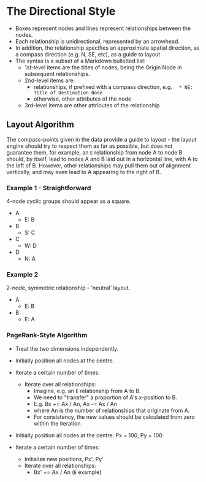 
# The Directional Style

* Boxes represent nodes and lines represent relationships between the nodes.
* Each relationship is unidirectional, represented by an arrowhead.
* In addition, the relationship specifies an approximate spatial direction,
  as a compass direction (e.g. N, SE, etc), as a guide to layout.
* The syntax is a subset of a Markdown bulletted list:
  * 1st-level items are the titles of nodes, being the Origin Node in subsequent relationships.
  * 2nd-level items are:
    * relationships, if prefixed with a compass direction, e.g. `  * NE: Title of Destination Node`
    * otherwise, other attributes of the node
  * 3rd-level items are other attributes of the relationship


## Layout Algorithm

The compass-points given in the data provide a guide to layout - the layout engine
should try to respect them as far as possible, but does not guarantee them, for
example, an `E` relationship from node A to node B should, by itself, lead to nodes
A and B laid out in a horizontal line, with A to the left of B. However, other relationships
may pull them out of alignment vertically, and may even lead to A appearing to the right
of B.

### Example 1 - Straightforward
4-node cyclic groups should appear as a square.

* A
  * E: B
* B
  * S: C
* C
  * W: D
* D
  * N: A

### Example 2
2-node, symmetric relationship - 'neutral' layout.

* A
  * E: B
* B
  * E: A


### PageRank-Style Algorithm
* Treat the two dimensions independently.
* Initially position all nodes at the centre.
* Iterate a certain number of times:
  * Iterate over all relationships:
    * Imagine, e.g. an `E` relationship from A to B.
    * We need to "transfer" a proportion of A's x-position to B.
    * E.g. Bx += Ax / An, Ax -= Ax / An
    * where An is the number of relationships that originate from A.
    * For consistency, the new values should be calculated from zero
      within the iteration


* Initially position all nodes at the centre: Px = 100, Py = 100
* Iterate a certain number of times:
  * Initialize new positions, Px', Py'
  * Iterate over all relationships:
    * Bx' += Ax / An (`E` example)

